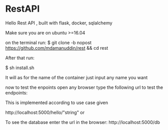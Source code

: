 # RestAPI
Hello Rest API , built with flask, docker, sqlalchemy


Make sure you are on ubuntu >=16.04

on the terminal run:
$ git clone -b nopost https://github.com/mdamanuddin/rest && cd rest

After that run:

$ sh install.sh


It will as for the name of the container just input any name you want




now to test the enpoints open any browser type the following url to test the endpoints:

This is implemented according to use case given

http://localhost:5000/hello/"string" or

To see the database  enter the url in the browser:
http://localhost:5000/db




